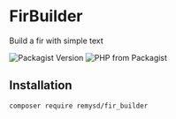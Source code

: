 # FirBuilder
Build a fir with simple text

![Packagist Version](https://img.shields.io/packagist/v/remysd/fir_builder)
![PHP from Packagist](https://img.shields.io/packagist/php-v/remysd/fir_builder)

## Installation

```bash
composer require remysd/fir_builder
```
